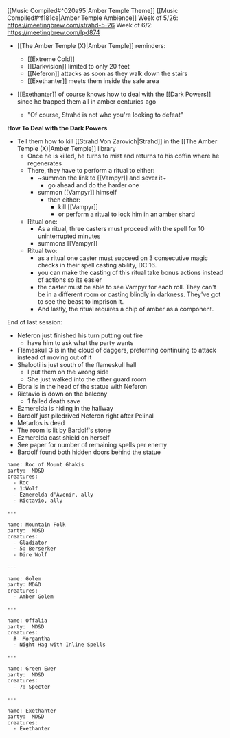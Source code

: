 
[[Music Compiled#^020a95|Amber Temple Theme]]
[[Music Compiled#^f181ce|Amber Temple Ambience]]
Week of 5/26: https://meetingbrew.com/strahd-5-26
Week of 6/2: https://meetingbrew.com/lpd874

- [[The Amber Temple (X)|Amber Temple]] reminders:
	- [[Extreme Cold]] 
	- [[Darkvision]] limited to only 20 feet
	- [[Neferon]] attacks as soon as they walk down the stairs
	- [[Exethanter]] meets them inside the safe area

- [[Exethanter]] of course knows how to deal with the [[Dark Powers]] since he trapped them all in amber centuries ago
	- "Of course, Strahd is not who you're looking to defeat"

**How To Deal with the Dark Powers**
- Tell them how to kill [[Strahd Von Zarovich|Strahd]] in the [[The Amber Temple (X)|Amber Temple]] library
	- Once he is killed, he turns to mist and returns to his coffin where he regenerates
	- There, they have to perform a ritual to either:
		- ~summon the link to [[Vampyr]] and sever it~
			- go ahead and do the harder one
		- summon [[Vampyr]] himself
			- then either:
				- kill [[Vampyr]]
				- or perform a ritual to lock him in an amber shard
	- Ritual one:
		- As a ritual, three casters must proceed with the spell for 10 uninterrupted minutes
		- summons [[Vampyr]]
	- Ritual two:
		- as a ritual one caster must succeed on 3 consecutive magic checks in their spell casting ability, DC 16.
		- you can make the casting of this ritual take bonus actions instead of actions so its easier
		- the caster must be able to see Vampyr for each roll. They can't be in a different room or casting blindly in darkness. They've got to see the beast to imprison it.
		- And lastly, the ritual requires a chip of amber as a component.

End of last session: 
- Neferon just finished his turn putting out fire
	- have him to ask what the party wants
- Flameskull 3 is in the cloud of daggers, preferring continuing to attack instead of moving out of it
- Shalooti is just south of the flameskull hall
	- I put them on the wrong side
	- She just walked into the other guard room
- Elora is in the head of the statue with Neferon
- Rictavio is down on the balcony
	- 1 failed death save
- Ezmerelda is hiding in the hallway
- Bardolf just piledrived Neferon right after Pelinal
- Metarlos is dead
- The room is lit by Bardolf's stone
- Ezmerelda cast shield on herself
- See paper for number of remaining spells per enemy
- Bardolf found both hidden doors behind the statue



```encounter-table
name: Roc of Mount Ghakis
party:  MD&D
creatures:
  - Roc
  - 1:Wolf
  - Ezmerelda d'Avenir, ally
  - Rictavio, ally
  
---

name: Mountain Folk
party:  MD&D
creatures:
  - Gladiator
  - 5: Berserker
  - Dire Wolf
  
---

name: Golem
party: MD&D
creatures:
  - Amber Golem

---

name: Offalia
party:  MD&D
creatures:
  #- Morgantha
  - Night Hag with Inline Spells

---

name: Green Ewer
party:  MD&D
creatures:
  - 7: Specter

---

name: Exethanter
party:  MD&D
creatures:
  - Exethanter

```
